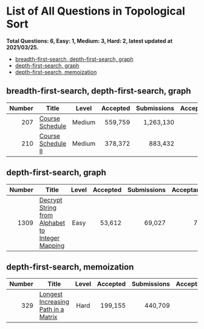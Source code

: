 # List of All Questions in Topological Sort

**Total Questions: 6, Easy: 1, Medium: 3, Hard: 2, latest updated at 2021/03/25.**

- [breadth-first-search, depth-first-search, graph](breadth-first-search-depth-first-search-graph)
- [depth-first-search, graph](depth-first-search-graph)
- [depth-first-search, memoization](depth-first-search-memoization)

## breadth-first-search, depth-first-search, graph

|Number|                                Title                                 |Level |Accepted|Submissions|Acceptance|
|-----:|----------------------------------------------------------------------|:----:|-------:|----------:|---------:|
|   207|[Course Schedule](https://leetcode.com/problems/course-schedule)      |Medium| 559,759|  1,263,130|       44%|
|   210|[Course Schedule II](https://leetcode.com/problems/course-schedule-ii)|Medium| 378,372|    883,432|       43%|


## depth-first-search, graph

|Number|                                                             Title                                                              |Level|Accepted|Submissions|Acceptance|
|-----:|--------------------------------------------------------------------------------------------------------------------------------|:---:|-------:|----------:|---------:|
|  1309|[Decrypt String from Alphabet to Integer Mapping](https://leetcode.com/problems/decrypt-string-from-alphabet-to-integer-mapping)|Easy |  53,612|     69,027|       78%|


## depth-first-search, memoization

|Number|                                                 Title                                                  |Level|Accepted|Submissions|Acceptance|
|-----:|--------------------------------------------------------------------------------------------------------|:---:|-------:|----------:|---------:|
|   329|[Longest Increasing Path in a Matrix](https://leetcode.com/problems/longest-increasing-path-in-a-matrix)|Hard | 199,155|    440,709|       45%|


